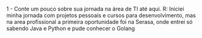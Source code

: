 1 - Conte um pouco sobre sua jornada na área de TI até aqui.
R: Iniciei minha jornada com projetos pessoais e cursos para desenvolvimento, mas na area profissional
a primeira oportunidade foi na Serasa, onde entrei só sabendo Java e Python e pude conhecer o Golang
